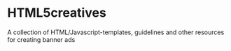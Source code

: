 # HTML5creatives

A collection of HTML/Javascript-templates, guidelines and other resources for creating banner ads
